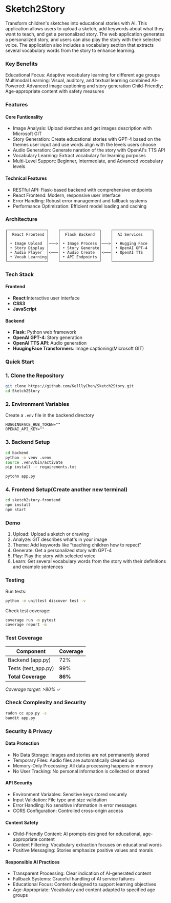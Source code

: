 # Sketch2Story
Transform children's sketches into educational stories with AI. This application allows users to upload a sketch, add keywords about what they want to teach, and get a personalized story. The web application generates a personalized story, and users can also play the story with their selected voice. The application also includes a vocabulary section that extracts several vocabulary words from the story to enhance learning.

### Key Benefits
Educational Focus: Adaptive vocabulary learning for different age groups
Multimodal Learning: Visual, auditory, and textual learning combined
AI-Powered: Advanced image captioning and story generation
Child-Friendly: Age-appropriate content with safety measures


### Features
#### Core Funtionality
- Image Analysis: Upload sketches and get images description with Microsoft GIT
- Story Generation: Create educational stories with GPT-4 based on the themes user input and use words align with the levels users choose
- Audio Generation: Generate naration of the story with OpenAI's TTS API
- Vocabulary Learning: Extract vocabulary for learning purposes
- Multi-Level Support: Beginner, Intermediate, and Advanced vocabulary levels

#### Technical Features
- RESTful API: Flask-based backend with comprehensive endpoints
- React Frontend: Modern, responsive user interface
- Error Handling: Robust error management and fallback systems
- Performance Optimization: Efficient model loading and caching

### Architecture
```text
┌─────────────────┐    ┌─────────────────┐    ┌─────────────────┐
│  React Frontend │    │  Flask Backend  │    │  AI Services    │
│                 │    │                 │    │                 │
│ • Image Upload  │───>│ • Image Process │───>│ • Hugging Face  │
│ • Story Display │    │ • Story Generate│    │ • OpenAI GPT-4  │
│ • Audio Player  │<───│ • Audio Create  │<───│ • OpenAI TTS    │
│ • Vocab Learning│    │ • API Endpoints │    │                 │
└─────────────────┘    └─────────────────┘    └─────────────────┘
```

### Tech Stack
#### Frontend
- **React**:Interactive user interface
- **CSS3**
- **JavaScript**
#### Backend
- **Flask**: Python web framework
- **OpenAI GPT-4**: Story generation
- **OpenAI TTS API**: Audio generation
- **HuugingFace Transformers**: Image captioning(Microsoft GIT)

### Quick Start
### 1. Clone the Repository
```bash
git clone https://github.com/KelllyChen/Sketch2Story.git
cd Sketch2Story
```

### 2. Environment Variables
Create a `.env` file in the backend directory
```.env
HUGGINGFACE_HUB_TOKEN=""
OPENAI_API_KEY=""
```

### 3. Backend Setup
```bash
cd backend
python -m venv .venv
source .venv/bin/activate
pip install -r requirements.txt
```
```bash
pytohn app.py
```

### 4. Frontend Setup(Create another new terminal)
```bash
cd sketch2story-frontend
npm install
npm start
```
### Demo
1. Upload: Upload a sketch or drawing
2. Analyze: GIT describes what's in your image
3. Theme: Add keywords like "teaching children how to repect"
4. Generate: Get a personalized story with GPT-4
5. Play: Play the story with selected voice
6. Learn: Get several vocabulary words from the story with their definitions and example sentences 

### Testing

Run tests:

```bash
python -m unittest discover test -v 
```

Check test coverage:

```bash
coverage run -m pytest
coverage report -m
```
### Test Coverage

| Component | Coverage | 
|-----------|----------|
| Backend (app.py) | 72% | 
| Tests (test_app.py) | 99% | 
| **Total Coverage** | **86%** | 

*Coverage target: >80% ✓*

### Check Complexity and Security
```bash
radon cc app.py -s
bandit app.py
```

### Security & Privacy
#### Data Protection
- No Data Storage: Images and stories are not permanently stored
- Temporary Files: Audio files are automatically cleaned up
- Memory-Only Processing: All data processing happens in memory
- No User Tracking: No personal information is collected or stored

#### API Security

- Environment Variables: Sensitive keys stored securely
- Input Validation: File type and size validation
- Error Handling: No sensitive information in error messages
- CORS Configuration: Controlled cross-origin access

#### Content Safety

- Child-Friendly Content: AI prompts designed for educational, age-appropriate content
- Content Filtering: Vocabulary extraction focuses on educational words
- Positive Messaging: Stories emphasize positive values and morals

#### Responsible AI Practices

- Transparent Processing: Clear indication of AI-generated content
- Fallback Systems: Graceful handling of AI service failures
- Educational Focus: Content designed to support learning objectives
- Age-Appropriate: Vocabulary and content adapted to specified age groups








